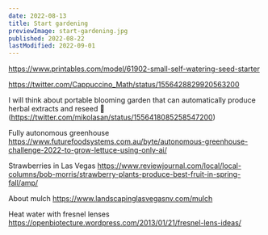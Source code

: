 ```yaml
---
date: 2022-08-13
title: Start gardening
previewImage: start-gardening.jpg
published: 2022-08-22
lastModified: 2022-09-01
---
```


https://www.printables.com/model/61902-small-self-watering-seed-starter

https://twitter.com/Cappuccino_Math/status/1556428829920563200

I will think about portable blooming garden that can automatically produce herbal extracts and reseed 💭 (https://twitter.com/mikolasan/status/1556418085258547200)

Fully autonomous greenhouse https://www.futurefoodsystems.com.au/byte/autonomous-greenhouse-challenge-2022-to-grow-lettuce-using-only-ai/

Strawberries in Las Vegas https://www.reviewjournal.com/local/local-columns/bob-morris/strawberry-plants-produce-best-fruit-in-spring-fall/amp/

About mulch https://www.landscapinglasvegasnv.com/mulch

Heat water with fresnel lenses https://openbiotecture.wordpress.com/2013/01/21/fresnel-lens-ideas/